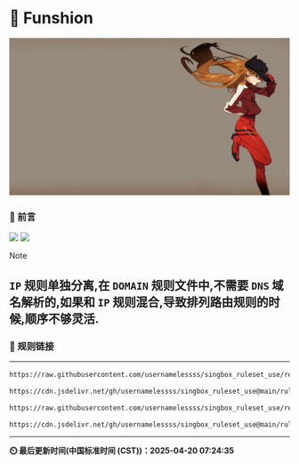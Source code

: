 
# 🧸 Funshion
![](https://raw.githubusercontent.com/usernamelessss/picture-bed/main/images/202504042256831.jpg)
### 📣 前言
![](https://shields.io/badge/-移除重复规则-ff69b4) ![](https://shields.io/badge/-IP&nbsp;规则单独存放不与&nbsp;DOMAIN&nbsp;等混合-green)
> [!NOTE]
**`IP` 规则单独分离,在 `DOMAIN` 规则文件中,不需要 `DNS` 域名解析的,如果和 `IP` 规则混合,导致排列路由规则的时候,顺序不够灵活.**
---

###  🔗 规则链接
---

```url
https://raw.githubusercontent.com/usernamelessss/singbox_ruleset_use/refs/heads/main/rule/Funshion/Funshion_No_IP.json
```

```url
https://cdn.jsdelivr.net/gh/usernamelessss/singbox_ruleset_use@main/rule/Funshion/Funshion_No_IP.json
```

```url
https://raw.githubusercontent.com/usernamelessss/singbox_ruleset_use/refs/heads/main/rule/Funshion/Funshion_No_IP.srs
```

```url
https://cdn.jsdelivr.net/gh/usernamelessss/singbox_ruleset_use@main/rule/Funshion/Funshion_No_IP.srs
```

---
**⏲️ 最后更新时间(中国标准时间 (CST))：2025-04-20 07:24:35**